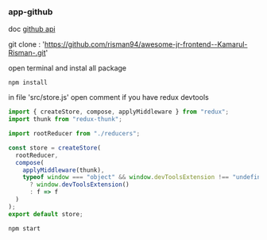 ### app-github
 
doc [github api](https://developer.github.com/v3/)

git clone : 
'https://github.com/risman94/awesome-jr-frontend--Kamarul-Risman-.git'

open terminal and instal all package
```
npm install
```

in file 'src/store.js' open comment if you have redux devtools
```js
import { createStore, compose, applyMiddleware } from "redux";
import thunk from "redux-thunk";

import rootReducer from "./reducers";

const store = createStore(
  rootReducer,
  compose(
    applyMiddleware(thunk),
    typeof window === "object" && window.devToolsExtension !== "undefined"
      ? window.devToolsExtension()
      : f => f 
  )
);
export default store;
```

```
npm start
```
